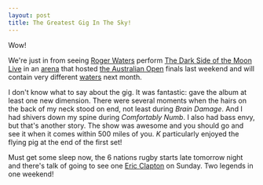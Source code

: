 ```yaml
---
layout: post
title: The Greatest Gig In The Sky!
---
```


Wow!


We're just in from seeing [Roger
Waters](https://en.wikipedia.org/wiki/Roger_Waters) perform [The Dark Side of the
Moon
Live](https://en.wikipedia.org/wiki/Roger_Waters_-_The_Dark_Side_of_the_Moon_Live_%282006_tour%29)
in an [arena](https://en.wikipedia.org/wiki/Rod_Laver_Arena) that hosted [the
Australian Open](https://en.wikipedia.org/wiki/Australian_Open) finals last
weekend and will contain very different
[waters](https://www.theage.com.au/news/sport/swimmers-to-make-a-splash-at-rod-laver/2005/07/31/1122748526933.html)
next month.


I don't know what to say about the gig. It was fantastic: gave the album at
least one new dimension. There were several moments when the hairs on the back
of my neck stood on end, not least during _Brain Damage_. And I had shivers down
my spine during _Comfortably Numb_. I also had bass envy, but that's another
story. The show was awesome and you should go and see it when it comes within
500 miles of you.  _K_ particularly enjoyed the flying pig at the end of the
first set!


Must get some sleep now, the 6 nations rugby starts late tomorrow night and
there's talk of going to see one [Eric Clapton](https://www.ericclapton.com/) on
Sunday. Two legends in one weekend!



